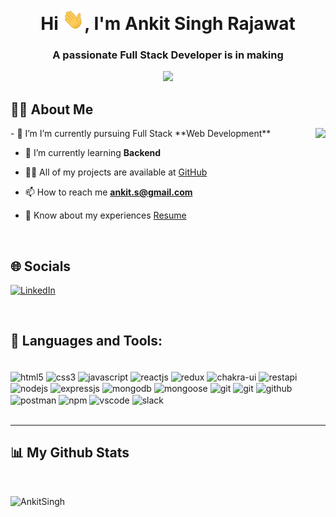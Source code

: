 

<!---
Ankitsingh9584/Ankitsingh9584 is a ✨ special ✨ repository because its `README.md` (this file) appears on your GitHub profile.
You can click the Preview link to take a look at your changes.
--->
<!-- <div align="center" radius="50%">
  <img radius="50%" src="https://media.tenor.com/_DOBjnGspYAAAAAM/code-coding.gif" w="500"/>
</div> -->
 
<h1 align="center">Hi <img src="https://raw.githubusercontent.com/ABSphreak/ABSphreak/master/gifs/Hi.gif" width="35">, I'm Ankit Singh Rajawat</h1>

  <h3 align="center">A passionate Full Stack Developer is in making</h3>
<p align="center">
  <a href="https://github.com/DenverCoder1/readme-typing-svg">
    <img src="https://readme-typing-svg.demolab.com/?lines=hi! My self Ankit Singh Rajawat 😇; I am a Full-stack%20web%20developer 👨‍💻; Curious%20to%20learn%20new%20things !&font=Fira%20Code&center=true&width=440&height=45&color=#37bcf7&vCenter=true&size=22&pause=1000"></a>
</p>




<h2>🙋‍♂️ About Me</h2>
<img height="200px" align="right"  src="https://r7q6w9z6.rocketcdn.me/career/wp-content/uploads/2021/06/2-46.gif"/>
- 🔭 I’m I’m currently pursuing Full Stack **Web Development**

- 🌱 I’m currently learning **Backend**

- 👨‍💻 All of my projects are available at [GitHub](https://github.com/Ankitsingh9584)

- 📫 How to reach me **ankit.s@gmail.com**

- 📄 Know about my experiences [Resume](https://drive.google.com/file/d/1AE_eTJ3pmBgVc8JysiYpUk31OLlPH5lL/view?usp=sharing)



<!-- - ⚡ Fun fact **i am funny 	:innocent:** -->

<br/>


## 🌐 Socials
[![LinkedIn](https://img.shields.io/badge/LinkedIn-%230077B5.svg?logo=linkedin&logoColor=white)](https://www.linkedin.com/in/ankit-singh-rajawat-08579521a/) 

<!-- <h2 align="left">Connect with me:</h2>
<p align="left">
<a href="https://twitter.com/kabirdas8720" target="blank"><img align="center" src="https://raw.githubusercontent.com/rahuldkjain/github-profile-readme-generator/master/src/images/icons/Social/twitter.svg" alt="kabirdas8720" height="30" width="40" /></a>
<a href="https://linkedin.com/in/kaleshwardas" target="blank"><img align="center" src="https://raw.githubusercontent.com/rahuldkjain/github-profile-readme-generator/master/src/images/icons/Social/linked-in-alt.svg" alt="kaleshwardas" height="30" width="40" /></a>

</p> -->

<br/>
<h2 align="left">🚀 Languages and Tools:</h2>
<br/>
<div align="left">
<img src="https://img.shields.io/badge/html5-%23E34F26.svg?style=for-the-badge&logo=html5&logoColor=white" align="center" alt="html5">
<img src = "https://img.shields.io/badge/css3-%231572B6.svg?style=for-the-badge&logo=css3&logoColor=white" align="center" alt="css3">
<img src ="https://img.shields.io/badge/javascript-%23323330.svg?style=for-the-badge&logo=javascript&logoColor=%23F7DF1E" align="center" alt="javascript">
<img src="https://img.shields.io/badge/React-20232A?style=for-the-badge&logo=react&logoColor=61DAFB"  align="center" alt="reactjs" />
<img src="https://img.shields.io/badge/Redux-593D88?style=for-the-badge&logo=redux&logoColor=white"  align="center" alt="redux" />


  <img src = "https://img.shields.io/badge/chakra ui-%234ED1C5.svg?style=for-the-badge&logo=chakraui&logoColor=white" align="center" alt="chakra-ui"/>
  <img src="https://img.shields.io/badge/rest api-%23000000.svg?style=for-the-badge&logo=flask&logoColor=white" align="center" alt="restapi"/>

<img src="https://img.shields.io/badge/Node.js-339933?style=for-the-badge&logo=nodedotjs&logoColor=white" align="center" alt="nodejs" />
<img src="https://img.shields.io/badge/Express.js-000000?style=for-the-badge&logo=express&logoColor=white" align="center" alt="expressjs"/>
<img src="https://img.shields.io/badge/MongoDB-4EA94B?style=for-the-badge&logo=mongodb&logoColor=white" align="center" alt="mongodb"/>
<img src="https://img.shields.io/badge/mongoose-%2300f.svg?style=for-the-badge&logo=fastify&logoColor=white" align="center" alt="mongoose"/>
 
  
   <img src="https://img.shields.io/badge/netlify-%23000000.svg?style=for-the-badge&logo=netlify&logoColor=#00C7B7" align="center" alt="git"/>
   <img src="https://img.shields.io/badge/vercel-%23000000.svg?style=for-the-badge&logo=vercel&logoColor=whit" align="center" alt="git"/>
<img src="https://img.shields.io/badge/GitHub-100000?style=for-the-badge&logo=github&logoColor=white"  align="center" alt="github"/>
<img src ="https://img.shields.io/badge/Postman-FF6C37?style=for-the-badge&logo=postman&logoColor=white" align="center" alt="postman">
<img src = "https://img.shields.io/badge/NPM-%23000000.svg?style=for-the-badge&logo=npm&logoColor=white" align="center" alt="npm">
   <img src="https://img.shields.io/badge/Visual%20Studio-5C2D91.svg?style=for-the-badge&logo=visual-studio&logoColor=white"  align="center" alt="vscode"/>

   <img src="https://img.shields.io/badge/Slack-4A154B?style=for-the-badge&logo=slack&logoColor=white" align="center" alt="slack"/>
 
</div>


<br/>


<hr />
 <h2 align="left">📊 My Github Stats</h2>
<br/>   
<p><img align="left" src="https://github-readme-stats.vercel.app/api/top-langs?username=Ankitsingh9584&show_icons=true&locale=en&layout=compact" alt="AnkitSingh" /></p>
<br/>
<br/>
<!-- <p >&nbsp;<img align="right" src="https://github-readme-stats.vercel.app/api?username=kaleshwardas&show_icons=true&locale=en" alt="kaleshwardas" /></p>
<br/>
<br/>
<p><img align="left" src="https://github-readme-streak-stats.herokuapp.com/?user=kaleshwardas&" alt="kaleshwardas" /></p> 
 -->
